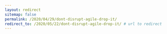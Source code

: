 ```yaml
---
layout: redirect
sitemap: false
permalink: /2020/04/29/dont-disrupt-agile-drop-it/
redirect_to: /2020/05/22/dont-disrupt-agile-drop-it/ # url to redirect to
---
```

